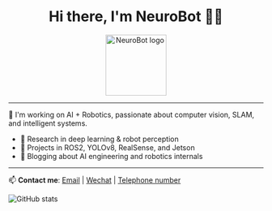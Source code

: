 <h1 align="center">Hi there, I'm NeuroBot 🤖🧠</h1>

<p align="center">
  <img src="your-logo-url.png" width="120" alt="NeuroBot logo">
</p>

---

🚀 I'm working on AI + Robotics, passionate about computer vision, SLAM, and intelligent systems.

- 🔬 Research in deep learning & robot perception
- 🤖 Projects in ROS2, YOLOv8, RealSense, and Jetson
- 📘 Blogging about AI engineering and robotics internals

---

📫 **Contact me**: [Email](2605516018@qq.com) | [Wechat](Z18767177099) | [Telephone number](18767177099)

![GitHub stats](https://github-readme-stats.vercel.app/api?username=NeuroBot&show_icons=true&theme=radical)
